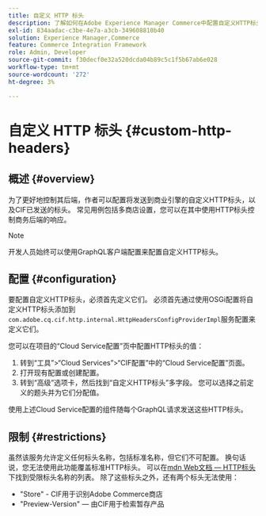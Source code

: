 ```yaml
---
title: 自定义 HTTP 标头
description: 了解如何在Adobe Experience Manager Commerce中配置自定义HTTP标头。
exl-id: 834aadac-c3be-4e7a-a3cb-349608810b40
solution: Experience Manager,Commerce
feature: Commerce Integration Framework
role: Admin, Developer
source-git-commit: f30decf0e32a520dcda04b89c5c1f5b67ab6e028
workflow-type: tm+mt
source-wordcount: '272'
ht-degree: 3%

---
```


# 自定义 HTTP 标头 {#custom-http-headers}

## 概述 {#overview}

为了更好地控制其后端，作者可以配置将发送到商业引擎的自定义HTTP标头，以及CIF已发送的标头。 常见用例包括多商店设置，您可以在其中使用HTTP标头控制商务后端的响应。

>[!NOTE]
>
>开发人员始终可以使用GraphQL客户端配置来配置自定义HTTP标头。
>

## 配置 {#configuration}

要配置自定义HTTP标头，必须首先定义它们。 必须首先通过使用OSGi配置将自定义HTTP标头添加到`com.adobe.cq.cif.http.internal.HttpHeadersConfigProviderImpl`服务配置来定义它们。

您可以在项目的“Cloud Service配置”页中配置HTTP标头的值：

1. 转到“工具”>“Cloud Services”>“CIF配置”中的“Cloud Service配置”页面。
1. 打开现有配置或创建配置。
1. 转到“高级”选项卡，然后找到“自定义HTTP标头”多字段。 您可以选择之前定义的题头并为它们分配值。

使用上述Cloud Service配置的组件随每个GraphQL请求发送这些HTTP标头。

## 限制 {#restrictions}

虽然该服务允许定义任何标头名称，包括标准名称，但它们不可配置。 换句话说，您无法使用此功能覆盖标准HTTP标头。 可以在[mdn Web文档 — HTTP标头](https://developer.mozilla.org/en-US/docs/Web/HTTP/Headers)下找到受限标头名称的列表。 除了这些标头之外，还有两个标头无法使用：

* &quot;Store&quot; - CIF用于识别Adobe Commerce商店
* &quot;Preview-Version&quot; — 由CIF用于检索暂存产品
